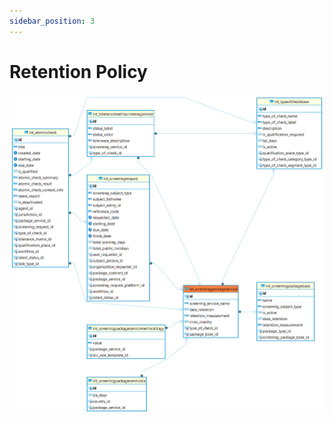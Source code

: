```yaml
---
sidebar_position: 3
---
```


# Retention Policy

![alt text](<../../../../../../../../../static/img/prismaenterprise - int_screeningpackageservice.png>)
